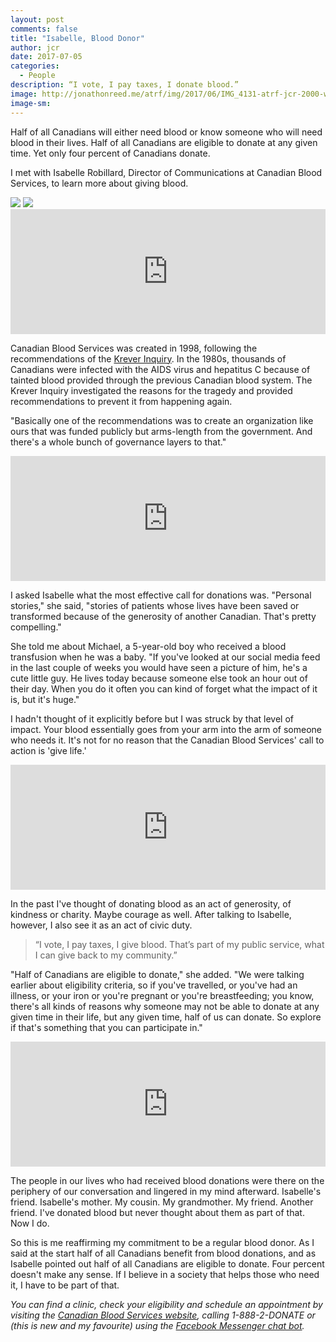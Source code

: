 ```yaml
---
layout: post
comments: false
title: "Isabelle, Blood Donor"
author: jcr
date: 2017-07-05
categories:
  - People
description: “I vote, I pay taxes, I donate blood.”
image: http://jonathonreed.me/atrf/img/2017/06/IMG_4131-atrf-jcr-2000-web.jpg
image-sm:
--- 
```


Half of all Canadians will either need blood or know someone who will need blood in their lives. Half of all Canadians are eligible to donate at any given time. Yet only four percent of Canadians donate.

I met with Isabelle Robillard, Director of Communications at Canadian Blood Services, to learn more about giving blood.

<img src="http://jonathonreed.me/atrf/img/2017/06/IMG_4132-atrf-jcr-2000-web.jpg">

<img src="http://jonathonreed.me/atrf/img/2017/06/IMG_4128-atrf-jcr-2000-web.jpg">

<iframe width="100%" height="200" scrolling="no" frameborder="no" src="https://w.soundcloud.com/player/?url=https%3A//api.soundcloud.com/tracks/354054416&amp;color=%23ff5500&amp;auto_play=false&amp;hide_related=false&amp;show_comments=true&amp;show_user=true&amp;show_reposts=false&amp;show_teaser=true&amp;visual=true"></iframe>

Canadian Blood Services was created in 1998, following the recommendations of the <a href="http://www.thecanadianencyclopedia.ca/en/article/krever-inquiry/" target="blank">Krever Inquiry</a>. In the 1980s, thousands of Canadians were infected with the AIDS virus and hepatitus C because of tainted blood provided through the previous Canadian blood system. The Krever Inquiry investigated the reasons for the tragedy and provided recommendations to prevent it from happening again.

"Basically one of the recommendations was to create an organization like ours that was funded publicly but arms-length from the government. And there's a whole bunch of governance layers to that."

<iframe width="100%" height="200" scrolling="no" frameborder="no" src="https://w.soundcloud.com/player/?url=https%3A//api.soundcloud.com/tracks/354054395&amp;color=%23ff5500&amp;auto_play=false&amp;hide_related=false&amp;show_comments=true&amp;show_user=true&amp;show_reposts=false&amp;show_teaser=true&amp;visual=true"></iframe>

I asked Isabelle what the most effective call for donations was. "Personal stories," she said, "stories of patients whose lives have been saved or transformed because of the generosity of another Canadian. That's pretty compelling."

She told me about Michael, a 5-year-old boy who received a blood transfusion when he was a baby. "If you've looked at our social media feed in the last couple of weeks you would have seen a picture of him, he's a cute little guy. He lives today because someone else took an hour out of their day. When you do it often you can kind of forget what the impact of it is, but it's huge."

I hadn't thought of it explicitly before but I was struck by that level of impact. Your blood essentially goes from your arm into the arm of someone who needs it. It's not for no reason that the Canadian Blood Services' call to action is 'give life.'

<iframe width="100%" height="200" scrolling="no" frameborder="no" src="https://w.soundcloud.com/player/?url=https%3A//api.soundcloud.com/tracks/354054368&amp;color=%23ff5500&amp;auto_play=false&amp;hide_related=false&amp;show_comments=true&amp;show_user=true&amp;show_reposts=false&amp;show_teaser=true&amp;visual=true"></iframe>

In the past I've thought of donating blood as an act of generosity, of kindness or charity. Maybe courage as well. After talking to Isabelle, however, I also see it as an act of civic duty.

<blockquote>&ldquo;I vote, I pay taxes, I give blood. That&rsquo;s part of my public service, what I can give back to my community.&rdquo;</blockquote>

"Half of Canadians are eligible to donate," she added. "We were talking earlier about eligibility criteria, so if you've travelled, or you've had an illness, or your iron or you're pregnant or you're breastfeeding; you know, there's all kinds of reasons why someone may not be able to donate at any given time in their life, but any given time, half of us can donate. So explore if that's something that you can participate in."

<iframe width="100%" height="200" scrolling="no" frameborder="no" src="https://w.soundcloud.com/player/?url=https%3A//api.soundcloud.com/tracks/354054353&amp;color=%23ff5500&amp;auto_play=false&amp;hide_related=false&amp;show_comments=true&amp;show_user=true&amp;show_reposts=false&amp;show_teaser=true&amp;visual=true"></iframe>

The people in our lives who had received blood donations were there on the periphery of our conversation and lingered in my mind afterward. Isabelle's friend. Isabelle's mother. My cousin. My grandmother. My friend. Another friend. I've donated blood but never thought about them as part of that. Now I do.

So this is me reaffirming my commitment to be a regular blood donor. As I said at the start half of all Canadians benefit from blood donations, and as Isabelle pointed out half of all Canadians are eligible to donate. Four percent doesn't make any sense. If I believe in a society that helps those who need it, I have to be part of that.

<i>You can find a clinic, check your eligibility and schedule an appointment by visiting the <a href="https://blood.ca/en" target="blank">Canadian Blood Services website</a>, calling 1-888-2-DONATE or (this is new and my favourite) using the <a href="https://www.facebook.com/itsinyoutogive/" target="blank">Facebook Messenger chat bot</a>.</i>